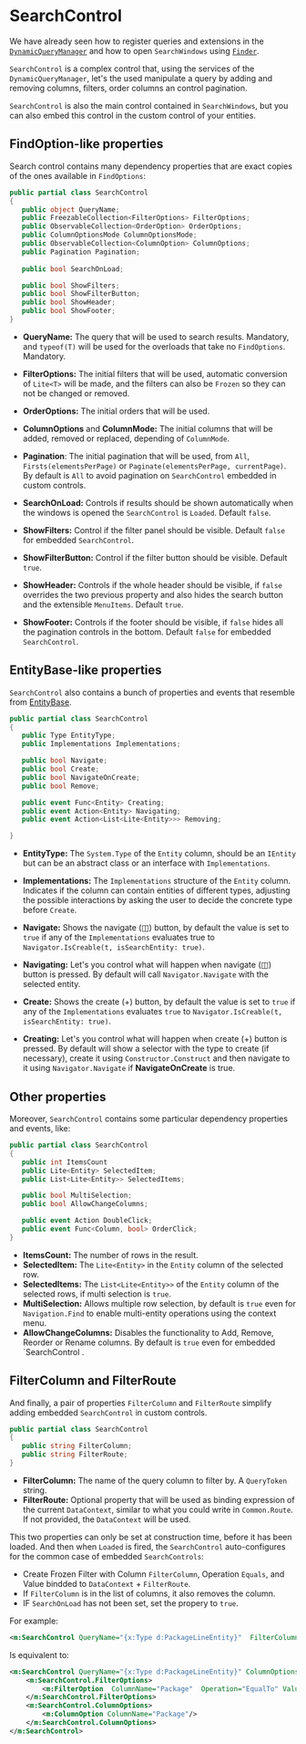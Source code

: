 ﻿# SearchControl

We have already seen how to register queries and extensions in the [`DynamicQueryManager`](../../Signum.Engines/DynamicQuery/DynamicQueries.md) and how to open `SearchWindows` using [`Finder`](../Facades/Finder.md).

`SearchControl` is a complex control that, using the services of the `DynamicQueryManager`, let's the used manipulate a query by adding and removing columns, filters, order columns an control pagination. 

`SearchControl` is also the main control contained in `SearchWindows`, but you can also embed this control in the custom control of your entities. 


## FindOption-like properties

Search control contains many dependency properties that are exact copies of the ones available in  `FindOptions`: 


```C#
public partial class SearchControl
{
   public object QueryName;
   public FreezableCollection<FilterOptions> FilterOptions; 
   public ObservableCollection<OrderOption> OrderOptions;
   public ColumnOptionsMode ColumnOptionsMode; 
   public ObservableCollection<ColumnOption> ColumnOptions;
   public Pagination Pagination;
   
   public bool SearchOnLoad;

   public bool ShowFilters; 
   public bool ShowFilterButton;
   public bool ShowHeader;
   public bool ShowFooter;
}
```

* **QueryName:** The query that will be used to search results. Mandatory, and `typeof(T)` will be used for the overloads that take no `FindOptions`. Mandatory.
* **FilterOptions:** The initial filters that will be used, automatic conversion of `Lite<T>` will be made, and the filters can also be `Frozen` so they can not be changed or removed. 
* **OrderOptions:** The initial orders that will be used.  
* **ColumnOptions** and **ColumnMode:** The initial columns that will be added, removed or replaced, depending of `ColumnMode`.  
* **Pagination**: The initial pagination that will be used, from `All`, `Firsts(elementsPerPage)` or `Paginate(elementsPerPage, currentPage)`. By default is `All` to avoid pagination on `SearchControl` embedded in custom controls.  

* **SearchOnLoad:** Controls if results should be shown automatically when the windows is opened the `SearchControl` is `Loaded`. Default `false`.
* **ShowFilters:** Control if the filter panel should be visible. Default `false` for embedded `SearchControl`.
* **ShowFilterButton:** Control if the filter button should be visible. Default `true`.
* **ShowHeader:** Controls if the whole header should be visible, if `false` overrides the two previous property and also hides the search button and the extensible `MenuItems`. Default `true`.
* **ShowFooter:** Controls if the footer should be visible, if `false` hides all the pagination controls in the bottom. Default `false` for embedded `SearchControl`.   


## EntityBase-like properties

`SearchControl` also contains a bunch of properties and events that resemble from [EntityBase](../EntityControls/EntityControls.md).

```C#
public partial class SearchControl
{
   public Type EntityType;
   public Implementations Implementations; 

   public bool Navigate;
   public bool Create;
   public bool NavigateOnCreate;  
   public bool Remove;

   public event Func<Entity> Creating;
   public event Action<Entity> Navigating;
   public event Action<List<Lite<Entity>>> Removing;

}
```
* **EntityType:** The `System.Type` of the `Entity` column, should be an `IEntity` but can be an abstract class or an interface with `Implementations`. 

* **Implementations:** The `Implementations` structure of the `Entity` column. Indicates if the column can contain entities of different types, adjusting the possible interactions by asking the user to decide the concrete type before `Create`.  

* **Navigate:** Shows the navigate (◫) button, by default the value is set to `true` if any of the `Implementations` evaluates true to `Navigator.IsCreable(t, isSearchEntity: true)`.

* **Navigating:** Let's you control what will happen when navigate (◫) button is pressed. By default will call `Navigator.Navigate` with the selected entity.

* **Create:** Shows the create (+) button, by default the value is set to `true` if any of the `Implementations` evaluates `true` to `Navigator.IsCreable(t, isSearchEntity: true)`.

* **Creating:** Let's you control what will happen when create (+) button is pressed. By default will show a selector with the type to create (if necessary), create it using `Constructor.Construct` and then navigate to it using `Navigator.Navigate` if **NavigateOnCreate** is true.


## Other properties

Moreover, `SearchControl` contains some particular dependency properties and events, like: 

```C#
public partial class SearchControl
{
   public int ItemsCount
   public Lite<Entity> SelectedItem;
   public List<Lite<Entity>> SelectedItems;

   public bool MultiSelection;
   public bool AllowChangeColumns;

   public event Action DoubleClick;
   public event Func<Column, bool> OrderClick;
}
```

* **ItemsCount:** The number of rows in the result. 
* **SelectedItem:** The `Lite<Entity>` in the `Entity` column of the selected row.
* **SelectedItems:** The `List<Lite<Entity>>` of the `Entity` column of the selected rows, if multi selection is `true`. 
* **MultiSelection:** Allows multiple row selection, by default is `true` even for `Navigation.Find` to enable multi-entity operations using the context menu.
* **AllowChangeColumns:** Disables the functionality to Add, Remove, Reorder or Rename columns. By default is `true` even for embedded `SearchControl . 

## FilterColumn and FilterRoute

And finally, a pair of properties `FilterColumn` and `FilterRoute` simplify adding embedded `SearchControl` in custom controls.

```C#
public partial class SearchControl
{
   public string FilterColumn;
   public string FilterRoute; 
}
````

* **FilterColumn:** The name of the query column to filter by. A `QueryToken` string. 
* **FilterRoute:** Optional property that will be used as binding expression of the current `DataContext`, similar to what you could write in `Common.Route`. If not provided, the `DataContext` will be used. 

This two properties can only be set at construction time, before it has been loaded. And then when `Loaded` is fired, the `SearchControl` auto-configures for the common case of embedded `SearchControls`: 

* Create Frozen Filter with Column `FilterColumn`, Operation `Equals`, and Value bindded to `DataContext` + `FilterRoute`.
* If `FilterColumn` is in the list of columns, it also removes the column.
* IF `SearchOnLoad` has not been set, set the propery to `true`.

For example: 

```XML
<m:SearchControl QueryName="{x:Type d:PackageLineEntity}"  FilterColumn="Package"/>
```

Is equivalent to:

```XML
<m:SearchControl QueryName="{x:Type d:PackageLineEntity}" ColumnOptionsMode="Remove" SearchOnLoad="True" >
    <m:SearchControl.FilterOptions>
        <m:FilterOption  ColumnName="Package"  Operation="EqualTo" Value="{Binding DataContext}" Frozen="True" />
    </m:SearchControl.FilterOptions>
    <m:SearchControl.ColumnOptions>
        <m:ColumnOption ColumnName="Package"/>
    </m:SearchControl.ColumnOptions>
</m:SearchControl>
````    


